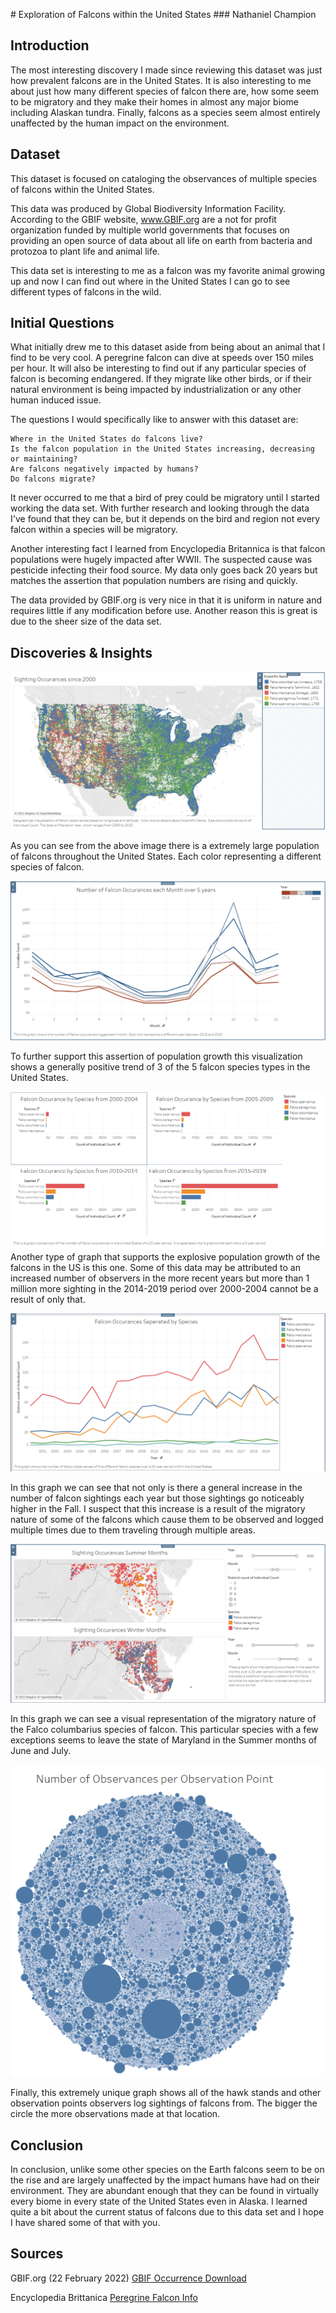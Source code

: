 <p> </p>
# Exploration of Falcons within the United States
### Nathaniel Champion

## Introduction

The most interesting discovery I made since reviewing this dataset was just how prevalent falcons are in the United
States. It is also interesting to me about just how many different species of falcon there are, how some seem to be
migratory and they make their homes in almost any major biome including Alaskan tundra. Finally, falcons as a species
seem almost entirely unaffected by the human impact on the environment. 

## Dataset

This dataset is focused on cataloging the observances of multiple species of falcons within the United States. 

This data was produced by Global Biodiversity Information Facility. According to the GBIF website, www.GBIF.org
are a not for profit organization funded by multiple world governments that focuses on providing an open source of data 
about all life on earth from bacteria and protozoa to plant life and animal life. 

This data set is interesting to me as a falcon was my favorite animal growing up and now I can find out where in the 
United States I can go to see different types of falcons in the wild.


## Initial Questions

What initially drew me to this dataset aside from being about an animal that I find to be very cool. A peregrine falcon
can dive at speeds over 150 miles per hour. It will also be interesting to find out if any particular species of falcon 
is becoming endangered. If they migrate like other birds, or if their natural environment is being impacted by 
industrialization or any other human induced issue. 

The questions I would specifically like to answer with this dataset are: 

    Where in the United States do falcons live?
    Is the falcon population in the United States increasing, decreasing or maintaining?
    Are falcons negatively impacted by humans? 
    Do falcons migrate?

It never occurred to me that a bird of prey could be migratory until I started working the data set. With further 
research and looking through the data I've found that they can be, but it depends on the bird and region not every
falcon within a species will be migratory. 

Another interesting fact I learned from Encyclopedia Britannica is that falcon populations were hugely impacted 
after WWII. The suspected cause was pesticide infecting their food source. My data only goes back 20 years but 
matches the assertion that population numbers are rising and quickly. 

The data provided by GBIF.org is very nice in that it is uniform in nature and requires little if any modification
before use. Another reason this is great is due to the sheer size of the data set. 

## Discoveries & Insights

![Image](/Map_USA.png)

As you can see from the above image there is a extremely large population of falcons throughout the United States. 
Each color representing a different species of falcon. 

![Image](/Line_Graph_Month.png)

To further support this assertion of population growth this visualization shows a generally positive trend of 3 of 
the 5 falcon species types in the United States. 

![Image](/Falcon_Occurances_5year.png)
Another type of graph that supports the explosive population growth of the falcons in the US is this one. Some of 
this data may be attributed to an increased number of observers in the more recent years but more than 1 million 
more sighting in the 2014-2019 period over 2000-2004 cannot be a result of only that. 

![Image](/Falcon_Occurances_by_Species.png)

In this graph we can see that not only is there a general increase in the number of falcon sightings each year but
those sightings go noticeably higher in the Fall. I suspect that this increase is a result of the migratory nature
of some of the falcons which cause them to be observed and logged multiple times due to them traveling through 
multiple areas. 

![Image](/Map_Maryland.png)

In this graph we can see a visual representation of the migratory nature of the Falco columbarius species of falcon.
This particular species with a few exceptions seems to leave the state of Maryland in the Summer months of June and 
July. 

![Image](/Dot_Graph.png)

Finally, this extremely unique graph shows all of the hawk stands and other observation points observers log sightings
of falcons from. The bigger the circle the more observations made at that location. 


## Conclusion

In conclusion, unlike some other species on the Earth falcons seem to be on the rise and are largely unaffected by 
the impact humans have had on their environment. They are abundant enough that they can be found in virtually every
biome in every state of the United States even in Alaska. I learned quite a bit about the current status of falcons
due to this data set and I hope I have shared some of that with you. 

## Sources


GBIF.org (22 February 2022) [GBIF Occurrence Download](https://doi.org/10.15468/dl.krukq3)

Encyclopedia Brittanica [Peregrine Falcon Info](https://www.britannica.com/animal/peregrine-falcon)
